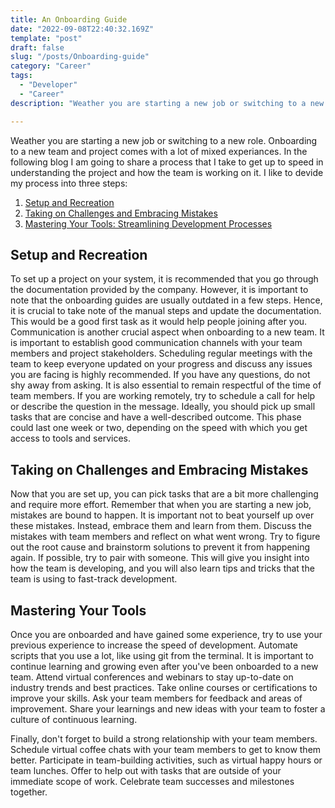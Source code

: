```yaml
---
title: An Onboarding Guide
date: "2022-09-08T22:40:32.169Z"
template: "post"
draft: false
slug: "/posts/Onboarding-guide"
category: "Career"
tags:
  - "Developer"
  - "Career"
description: "Weather you are starting a new job or switching to a new role. Onboarding to a new team and project comes with a lot of mixed experiances. In the following blog I am going to share a process that I take to get up to speed in understanding the project and how the team is working on it."

---
```

Weather you are starting a new job or switching to a new role. Onboarding to a new team and project comes with a lot of mixed experiances. In the following blog I am going to share a process that I take to get up to speed in understanding the project and how the team is working on it. I like to devide my process into three steps:

1. [Setup and Recreation](#setup-and-recreation)
2. [Taking on Challenges and Embracing Mistakes ](#taking-on-challenges-and-embracing-mistakes)
3. [Mastering Your Tools: Streamlining Development Processes](#onboaded-and-epic)

## Setup and Recreation
To set up a project on your system, it is recommended that you go through the documentation provided by the company. However, it is important to note that the onboarding guides are usually outdated in a few steps. Hence, it is crucial to take note of the manual steps and update the documentation. This would be a good first task as it would help people joining after you. 
Communication is another crucial aspect when onboarding to a new team. It is important to establish good communication channels with your team members and project stakeholders. Scheduling regular meetings with the team to keep everyone updated on your progress and discuss any issues you are facing is highly recommended. If you have any questions, do not shy away from asking. It is also essential to remain respectful of the time of team members. If you are working remotely, try to schedule a call for help or describe the question in the message. 
Ideally, you should pick up small tasks that are concise and have a well-described outcome. This phase could last one week or two, depending on the speed with which you get access to tools and services.

## Taking on Challenges and Embracing Mistakes 
Now that you are set up, you can pick tasks that are a bit more challenging and require more effort. Remember that when you are starting a new job, mistakes are bound to happen. It is important not to beat yourself up over these mistakes. Instead, embrace them and learn from them. Discuss the mistakes with team members and reflect on what went wrong. Try to figure out the root cause and brainstorm solutions to prevent it from happening again. If possible, try to pair with someone. This will give you insight into how the team is developing, and you will also learn tips and tricks that the team is using to fast-track development.

## Mastering Your Tools
Once you are onboarded and have gained some experience, try to use your previous experience to increase the speed of development. Automate scripts that you use a lot, like using git from the terminal. It is important to continue learning and growing even after you've been onboarded to a new team. Attend virtual conferences and webinars to stay up-to-date on industry trends and best practices. Take online courses or certifications to improve your skills. Ask your team members for feedback and areas of improvement. Share your learnings and new ideas with your team to foster a culture of continuous learning.

Finally, don't forget to build a strong relationship with your team members. Schedule virtual coffee chats with your team members to get to know them better. Participate in team-building activities, such as virtual happy hours or team lunches. Offer to help out with tasks that are outside of your immediate scope of work. Celebrate team successes and milestones together.